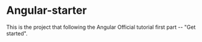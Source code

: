 # Angular-starter
This is the project that following the Angular Official tutorial first part -- "Get started".
